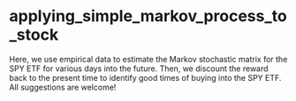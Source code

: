 # applying_simple_markov_process_to_stock
Here, we use empirical data to estimate the Markov stochastic matrix for the SPY ETF for various days into the future. Then, we discount the reward back to the present time to identify good times of buying into the SPY ETF. All suggestions are welcome!
